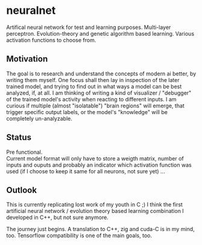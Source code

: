 # neuralnet

Artifical neural network for test and learning purposes. Multi-layer perceptron. Evolution-theory and genetic algorithm based learning. Various activation functions to choose from.  

## Motivation
The goal is to research and understand the concepts of modern ai better, by writing them myself. One focus shall then lay in inspection of the later trained model, and trying to find out in what ways a model can be best analyzed, if, at all. I am thinking of writing a kind of visualizer / "debugger" of the trained model's activity when reacting to different inputs. I am curious if multiple (almost "isolatable") "brain regions" will emerge, that trigger specific output labels, or the model's "knowledge" will be completely un-analyzable.  

## Status
Pre functional.  
Current model format will only have to store a weigth matrix, number of inputs and ouputs and probably an indicator which activation function was used (if I choose to keep it same for all neurons, not sure yet) ... 

## Outlook
This is currently replicating lost work of my youth in C ;) I think the first artificial neural network / evolution theory based learning combination I developed in C++, but not sure anymore.

The journey just begins. A translation to C++, zig and cuda-C is in my mind, too. Tensorflow compatibility is one of the main goals, too.
